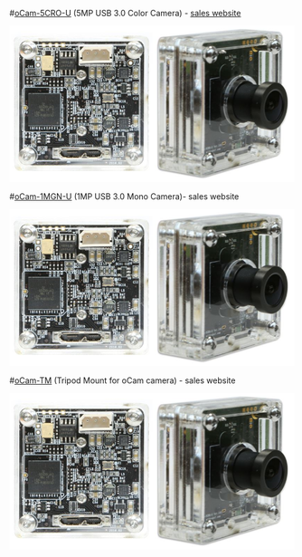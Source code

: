#[oCam-5CRO-U](Products/oCam-5CRO-U) (5MP USB 3.0 Color Camera) - [sales website](http://www.hardkernel.com/main/products/prdt_info.php?g_code=G145231889365)

![ScreenShot](images/oCam-5CRO-U_model.jpg)


#[oCam-1MGN-U](Products/oCam-1MGN-U) (1MP USB 3.0 Mono Camera)- sales website

![ScreenShot](images/oCam-5CRO-U_model.jpg)


#[oCam-TM](Products/oCam-TM) (Tripod Mount for oCam camera) - sales website


![ScreenShot](images/oCam-5CRO-U_model.jpg)
